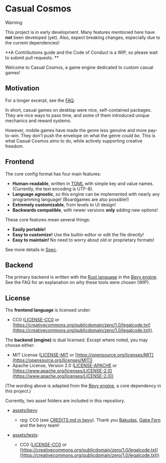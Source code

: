 # Casual Cosmos

> [!WARNING]
> This project is in early development. Many features mentioned here
> have **not** been developed (yet). Also, expect breaking changes,
> especially due to the current dependencies!
>
> \*\*A Contributions guide and the Code of Conduct is a WIP, so please
> wait to submit pull requests. \*\*

Welcome to Casual Cosmos, a game engine dedicated to custom casual games!

## Motivation

For a longer excerpt, see the [FAQ](FAQ.md).

In short, casual games on desktop were nice, self-contained
packages. They are nice ways to pass time, and some of them
introduced unique mechanics and reward systems.

However, mobile games have made the genre less genuine
and more pay-to-win. They don't push the envelope on
what the genre _could be_. This is what Casual Cosmos
aims to do, while actively supporting creative freedom.

## Frontend

The core config format has four main features:

- **Human-readable**, written in [TOML](https://toml.io/en/) with simple
  key and value names. (Currently, the text encoding is UTF-8).
- **Language agnostic**, so this engine can be implemented with
  nearly any programming language! (Boardgames are also possible!)
- **Extremely customizable**, from levels to UI design!
- **Backwards compatible**, with newer versions **only** adding new options!

These core features mean several things:

- **Easily portable!**
- **Easy to customize!** Use the builtin editor
  or edit the file directly!
- **Easy to maintain!** No need to worry about old
  or proprietary formats!

See more details in [Spec](./spec/README.md).

## Backend

The primary backend is written with the [Rust language](https://www.rust-lang.org/)
in the [Bevy engine](https://github.com/bevyengine).
See the FAQ for an explanation on why these tools were chosen (WIP).

## License

The **frontend language** is licensed under:

- CC0 ([LICENSE-CC0](LICENSE-CC0) or [https://creativecommons.org/publicdomain/zero/1.0/legalcode.txt](https://creativecommons.org/publicdomain/zero/1.0/legalcode.txt)).

The **backend (engine)** is dual licensed. Except where noted, you may choose either:

- MIT License ([LICENSE-MIT](LICENSE-MIT) or [https://opensource.org/licenses/MIT](https://opensource.org/licenses/MIT))
- Apache License, Version 2.0 ([LICENSE-APACHE](LICENSE-APACHE) or [https://www.apache.org/licenses/LICENSE-2.0](https://www.apache.org/licenses/LICENSE-2.0))

(The wording above is adapted from the [Bevy engine](https://github.com/bevyengine),
a core dependency in this project.)

Currently, two asset folders
are included in this repository.

- [assets/bevy](./assets/bevy)

  - rpg: CC0 (see [CREDITS.md in bevy](https://github.com/bevyengine/bevy/blob/main/CREDITS.md)).
    Thank you [Bakudas](https://twitter.com/bakudas), [Gabe Fern](https://twitter.com/_Gabrielfer)
    and the bevy team!

- [assets/tests](./assets/bevy):
  - CC0 ([LICENSE-CC0](LICENSE-CC0) or [https://creativecommons.org/publicdomain/zero/1.0/legalcode.txt](https://creativecommons.org/publicdomain/zero/1.0/legalcode.txt))
